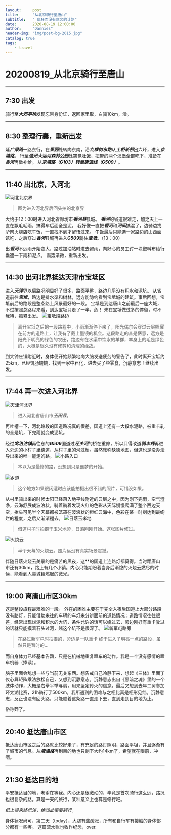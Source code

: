 ```yaml
---
layout:     post
title:      "从北京骑行至唐山"
subtitle:   " 疯狂而没有意义的计划"
date:       2020-08-19 12:00:00
author:     "Dannies"
header-img: "img/post-bg-2015.jpg"
catalog: true
tags:
    - travel
---
```

# 20200819_从北京骑行至唐山
***
## 7:30 出发
骑行至***大郊亭桥***发现忘带身份证，返回家里取，白骑10km，淦。
***
## 8:30 整理行囊，重新出发
延***广渠路***一路东行，在***果园***处转向东南，沿***九棵树东路***从***土桥新桥***出六环，进入***京塘路***。
行至***通州大运河森林公园***处突觉肚饿，把带的两个汉堡全部吃下，准备在***香河***再做补给。
从***京塘路（G103）***转至***唐通线（G509）***。
***
## 11:40 出北京，入河北
![河北北京界](/pic/20200819/20200819-1河北北京界.jpg)
>图为进入河北界后回头拍的北京界

大约于12：00时进入河北省廊坊市***香河县***县城。
***香河***的省道很难走，加之天上一直在飘毛毛雨，搞得车后面全是泥。
我好像一直把***香河***和***河间***搞混了，边骑边找驴肉火烧店吃午饭，一直找不到才醒悟过来。
午饭最后只能选一家路边的山西面馆吃，之后穿过***香河***县城再进入***G509***骑往***宝坻***。（13：00）

出***香河***不远雨开始变大，路过加油站时进去避雨，向好心的员工讨一块塑料布给行囊遮一下雨和泥点。
雨势渐微，重新出发。
***
## 14:30 出河北界抵达天津市宝坻区
进入***天津***界以后路况明显好了很多，路面平整，路边几乎没有积水和泥坑。
从省道前往***宝坻***，路边是排水渠和树林，远方能隐约看到宝坻城的建筑。事后回想，宝坻前后的路段是整条路上风景最好的一段。
宝坻是到达唐山之前最后一座大城，不过按照总路程来看，到达宝坻只走了一半，危！
未在宝坻做过多的停留，时不我待，抓紧出发。
![宝坻段路边](/pic/20200819/20200819-2G509宝坻段路边.jpg)
>离开宝坻之后的一段路程中，小雨渐渐停下来了，阳光偶尔会穿过云层照耀在前方的道路上，让我有了戴上墨镜的机会。这段路走的甚是惬意，远方是阳光下明亮的绿色的农田，路边有在水渠中饮水的羊群，羊身上的毛是绿色的，大概是很久没有修剪和清理的缘故。

到大钟庄镇附近时，身体便开始频繁地向大脑发送疲劳的警告了，此时离开宝坻约25km，已经饥肠辘辘，找到一家中石化，进去买了些零食，沉静意志！继续出发。
***
## 17:44 再一次进入河北界
![天津河北界](/pic/20200819/20200819-3天津河北界.jpg)
>进入河北省唐山市***玉田县***。

再吐槽一下，河北路段的国道路况真的很差，国道上还有一大段水泥路，被重卡轧的全是坑，下完雨就变成泥坑。

经过***窝洛沽镇***再往东的***G509***国道过***还乡河***的桥在重修，所以只得改道***鸦丰线***再进入旁边的小村子里绕道，从村子里的河过桥。虽然戏称缺德地图，但这也是没办法导出来的唯一能走的路。
![小路入口](/pic/20200819/20200819-4小路入口.jpg)
>本以为是最惨的路，没想到只是噩梦的开始。

![乡道](/pic/20200819/20200819-5乡道.jpg)
>这个地方如果很闲适时应该能拍摄出很不错的照片，可惜没如果。

从村里骑出来的时候太阳已经落入地平线附近的云层之中，因为刚下完雨，空气澄净，云海舒展成波浪状，骑着骑着发现火红的色彩从天际慢慢爬满了整个西边天空，抬头可见半个天幕都被笼罩在波浪状的橙红云海中，色彩在某一时刻达到最绚烂的程度，之后又渐渐褪去。
![日落玉米地](/pic/20200819/20200819-6日落玉米地.jpg)
>借道村子时拍摄于玉米地旁，日落刚刚开始。这张图片修过。

![火烧云](/pic/20200819/20200819-7火烧云.jpg)
>半个天幕的火烧云。照片远没有真实场景震撼。

伴随日落火烧云美景的是痛苦的黑夜，这**的国道上连路灯都莫得。当时距唐山市还有30km，路上有几个小镇。内心只能期盼着当身后渐熄的火烧云燃尽的时候，能看到人类城镇燃起的微光。
***
## 19:00 离唐山市区30km
这是整段旅程最艰难的一段。
外在的困难主要在于完全入夜后国道上大部分路段没有路灯，只能借助来往的车辆的车灯来分辨面前的道路情况；道路情况往往很差，经常出现烂泥和积水的大坑，条件允许的话可以绕过去，旁边刚好有重卡驶过的话就只能摸着石头过河，赌这个坑不是很深了。
![新军屯路旁](/pic/20200819/20200819-8新军屯路旁.jpg)
>在路过新军屯时拍摄的，旁边是一队重卡
终于进入了明亮一点的路段，虽然只是暂时的…

而自身体力已经基本告罄，只是在机械地重复蹬车的动作。我是一个没有感情的蹬车机器（捧读）。

脑子里面会乱想一些与当前无关东西。想告戒自己冷静下来，想起《三体》里面丁仪心算矩阵乘法放松自己，又想到沉静意志。沉静意志出自《黑暗之魂》里的一个肢体动作，大概是右拳平举与肩，用来坚定传火的信念。最后又想到去年二舅参加环太湖比赛，21h骑行了500km，我所遇到的困难与之相比真是相形见绌。沉静意志，反正也没有回头路，只能顺着这条路一直走下去，直到走到目的地为止。

俗称莽了。
***
## 20:40 抵达唐山市区
抵达唐山市区之后的路就比较好走了，有充足的路灯照明，路面平坦，并且逐渐有了城市的气息。从***唐通路***再到目的地也只剩下大约14km了，希望就在眼前，冲啊。
***
## 21:30 抵达目的地
平安抵达目的地，老爹在等我。内心还是很激动的，毕竟是首次骑行这么远，路况也很复杂的路。算是一天的旅行，某种意义上也算是修行吧。

*纸上得来终觉浅，绝知此事要躬行*。

身体状况尚可，第二天（today），大腿有些酸胀，所有和自行车有接触的身体部分都有一些疼。
这篇流水账也收作纪念，over.
